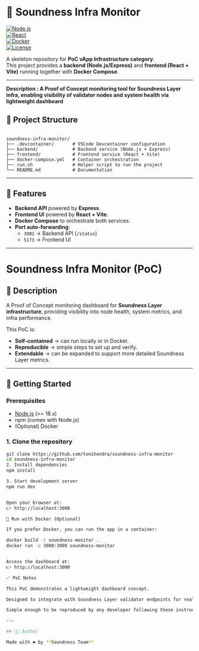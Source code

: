 # 🔎 Soundness Infra Monitor  

[![Node.js](https://img.shields.io/badge/Node.js-18.x-green?logo=node.js)](https://nodejs.org/)  
[![React](https://img.shields.io/badge/React-18-blue?logo=react)](https://react.dev/)  
[![Docker](https://img.shields.io/badge/Docker-Compose-blue?logo=docker)](https://www.docker.com/)  
[![License](https://img.shields.io/badge/License-MIT-yellow.svg)](LICENSE)  

A skeleton repository for **PoC vApp Infrastructure category**.  
This project provides a **backend (Node.js/Express)** and **frontend (React + Vite)** running together with **Docker Compose**.

---
**Description :
A Proof of Concept monitoring tool for Soundness Layer infra, enabling visibility of validator nodes and system health via lightweight dashboard**
## 📂 Project Structure
```

soundness-infra-monitor/
├── .devcontainer/       # VSCode Devcontainer configuration
├── backend/             # Backend service (Node.js + Express)
├── frontend/            # Frontend service (React + Vite)
├── docker-compose.yml   # Container orchestration
├── run.sh               # Helper script to run the project
└── README.md            # Documentation

````

---

## 🚀 Features
- **Backend API** powered by **Express**.
- **Frontend UI** powered by **React + Vite**.
- **Docker Compose** to orchestrate both services.
- **Port auto-forwarding**:
  - `3001` → Backend API (`/status`)
  - `5173` → Frontend UI

---

# Soundness Infra Monitor (PoC)

## 📌 Description
A Proof of Concept monitoring dashboard for **Soundness Layer infrastructure**, providing visibility into node health, system metrics, and infra performance.

This PoC is:
- **Self-contained** → can run locally or in Docker.
- **Reproducible** → simple steps to set up and verify.
- **Extendable** → can be expanded to support more detailed Soundness Layer metrics.

---

## 🚀 Getting Started

### Prerequisites
- [Node.js](https://nodejs.org/) (>= 18.x)
- npm (comes with Node.js)
- (Optional) Docker

### 1. Clone the repository
```bash
git clone https://github.com/tonihendra/soundness-infra-monitor
cd soundness-infra-monitor
2. Install dependencies
npm install

3. Start development server
npm run dev


Open your browser at:
👉 http://localhost:3000

🐳 Run with Docker (Optional)

If you prefer Docker, you can run the app in a container:

docker build -t soundness-monitor .
docker run -p 3000:3000 soundness-monitor


Access the dashboard at:
👉 http://localhost:3000

✅ PoC Notes

This PoC demonstrates a lightweight dashboard concept.

Designed to integrate with Soundness Layer validator endpoints for real monitoring.

Simple enough to be reproduced by any developer following these instructions.

---

## 👨‍💻 Author

Made with ❤️ by **Soundness Team**





